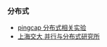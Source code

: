 ### 分布式

- [pingcap 分布式相关实验](https://university.pingcap.com/talent-plan/)
- [上海交大 并行与分布式研究所](https://ipads.se.sjtu.edu.cn/)